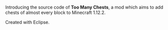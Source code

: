 Introducing the source code of **Too Many Chests**, a mod which aims to add chests of almost every block to Minecraft 1.12.2.

Created with Eclipse.
